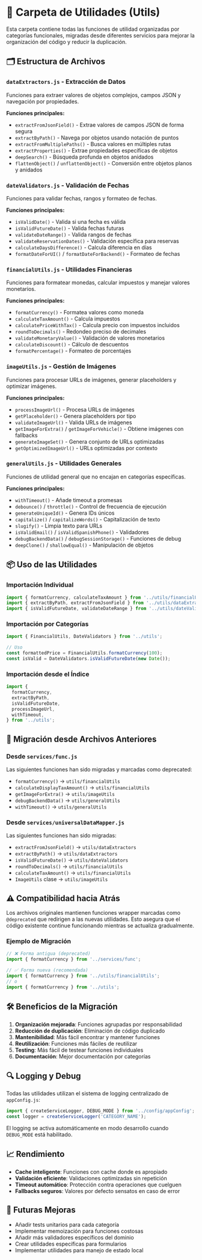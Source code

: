 # 📁 Carpeta de Utilidades (Utils)

Esta carpeta contiene todas las funciones de utilidad organizadas por categorías funcionales, migradas desde diferentes servicios para mejorar la organización del código y reducir la duplicación.

## 🗂️ Estructura de Archivos

### `dataExtractors.js` - Extracción de Datos

Funciones para extraer valores de objetos complejos, campos JSON y navegación por propiedades.

**Funciones principales:**

- `extractFromJsonField()` - Extrae valores de campos JSON de forma segura
- `extractByPath()` - Navega por objetos usando notación de puntos
- `extractFromMultiplePaths()` - Busca valores en múltiples rutas
- `extractProperties()` - Extrae propiedades específicas de objetos
- `deepSearch()` - Búsqueda profunda en objetos anidados
- `flattenObject()` / `unflattenObject()` - Conversión entre objetos planos y anidados

### `dateValidators.js` - Validación de Fechas

Funciones para validar fechas, rangos y formateo de fechas.

**Funciones principales:**

- `isValidDate()` - Valida si una fecha es válida
- `isValidFutureDate()` - Valida fechas futuras
- `validateDateRange()` - Valida rangos de fechas
- `validateReservationDates()` - Validación específica para reservas
- `calculateDaysDifference()` - Calcula diferencia en días
- `formatDateForUI()` / `formatDateForBackend()` - Formateo de fechas

### `financialUtils.js` - Utilidades Financieras

Funciones para formatear monedas, calcular impuestos y manejar valores monetarios.

**Funciones principales:**

- `formatCurrency()` - Formatea valores como moneda
- `calculateTaxAmount()` - Calcula impuestos
- `calculatePriceWithTax()` - Calcula precio con impuestos incluidos
- `roundToDecimals()` - Redondeo preciso de decimales
- `validateMonetaryValue()` - Validación de valores monetarios
- `calculateDiscount()` - Cálculo de descuentos
- `formatPercentage()` - Formateo de porcentajes

### `imageUtils.js` - Gestión de Imágenes

Funciones para procesar URLs de imágenes, generar placeholders y optimizar imágenes.

**Funciones principales:**

- `processImageUrl()` - Procesa URLs de imágenes
- `getPlaceholder()` - Genera placeholders por tipo
- `validateImageUrl()` - Valida URLs de imágenes
- `getImageForExtra()` / `getImageForVehicle()` - Obtiene imágenes con fallbacks
- `generateImageSet()` - Genera conjunto de URLs optimizadas
- `getOptimizedImageUrl()` - URLs optimizadas por contexto

### `generalUtils.js` - Utilidades Generales

Funciones de utilidad general que no encajan en categorías específicas.

**Funciones principales:**

- `withTimeout()` - Añade timeout a promesas
- `debounce()` / `throttle()` - Control de frecuencia de ejecución
- `generateUniqueId()` - Genera IDs únicos
- `capitalize()` / `capitalizeWords()` - Capitalización de texto
- `slugify()` - Limpia texto para URLs
- `isValidEmail()` / `isValidSpanishPhone()` - Validadores
- `debugBackendData()` / `debugSessionStorage()` - Funciones de debug
- `deepClone()` / `shallowEqual()` - Manipulación de objetos

## 📦 Uso de las Utilidades

### Importación Individual

```javascript
import { formatCurrency, calculateTaxAmount } from '../utils/financialUtils';
import { extractByPath, extractFromJsonField } from '../utils/dataExtractors';
import { isValidFutureDate, validateDateRange } from '../utils/dateValidators';
```

### Importación por Categorías

```javascript
import { FinancialUtils, DateValidators } from '../utils';

// Uso
const formattedPrice = FinancialUtils.formatCurrency(100);
const isValid = DateValidators.isValidFutureDate(new Date());
```

### Importación desde el Índice

```javascript
import {
  formatCurrency,
  extractByPath,
  isValidFutureDate,
  processImageUrl,
  withTimeout,
} from '../utils';
```

## 🔄 Migración desde Archivos Anteriores

### Desde `services/func.js`

Las siguientes funciones han sido migradas y marcadas como deprecated:

- `formatCurrency()` → `utils/financialUtils`
- `calculateDisplayTaxAmount()` → `utils/financialUtils`
- `getImageForExtra()` → `utils/imageUtils`
- `debugBackendData()` → `utils/generalUtils`
- `withTimeout()` → `utils/generalUtils`

### Desde `services/universalDataMapper.js`

Las siguientes funciones han sido migradas:

- `extractFromJsonField()` → `utils/dataExtractors`
- `extractByPath()` → `utils/dataExtractors`
- `isValidFutureDate()` → `utils/dateValidators`
- `roundToDecimals()` → `utils/financialUtils`
- `calculateTaxAmount()` → `utils/financialUtils`
- `ImageUtils` clase → `utils/imageUtils`

## ⚠️ Compatibilidad hacia Atrás

Los archivos originales mantienen funciones wrapper marcadas como `@deprecated` que redirigen a las nuevas utilidades. Esto asegura que el código existente continue funcionando mientras se actualiza gradualmente.

### Ejemplo de Migración

```javascript
// ❌ Forma antigua (deprecated)
import { formatCurrency } from '../services/func';

// ✅ Forma nueva (recomendada)
import { formatCurrency } from '../utils/financialUtils';
// o
import { formatCurrency } from '../utils';
```

## 🛠️ Beneficios de la Migración

1. **Organización mejorada**: Funciones agrupadas por responsabilidad
2. **Reducción de duplicación**: Eliminación de código duplicado
3. **Mantenibilidad**: Más fácil encontrar y mantener funciones
4. **Reutilización**: Funciones más fáciles de reutilizar
5. **Testing**: Más fácil de testear funciones individuales
6. **Documentación**: Mejor documentación por categorías

## 🔍 Logging y Debug

Todas las utilidades utilizan el sistema de logging centralizado de `appConfig.js`:

```javascript
import { createServiceLogger, DEBUG_MODE } from '../config/appConfig';
const logger = createServiceLogger('CATEGORY_NAME');
```

El logging se activa automáticamente en modo desarrollo cuando `DEBUG_MODE` está habilitado.

## 📈 Rendimiento

- **Cache inteligente**: Funciones con cache donde es apropiado
- **Validación eficiente**: Validaciones optimizadas sin repetición
- **Timeout automático**: Protección contra operaciones que cuelguen
- **Fallbacks seguros**: Valores por defecto sensatos en caso de error

## 🔮 Futuras Mejoras

- Añadir tests unitarios para cada categoría
- Implementar memoización para funciones costosas
- Añadir más validadores específicos del dominio
- Crear utilidades específicas para formularios
- Implementar utilidades para manejo de estado local
